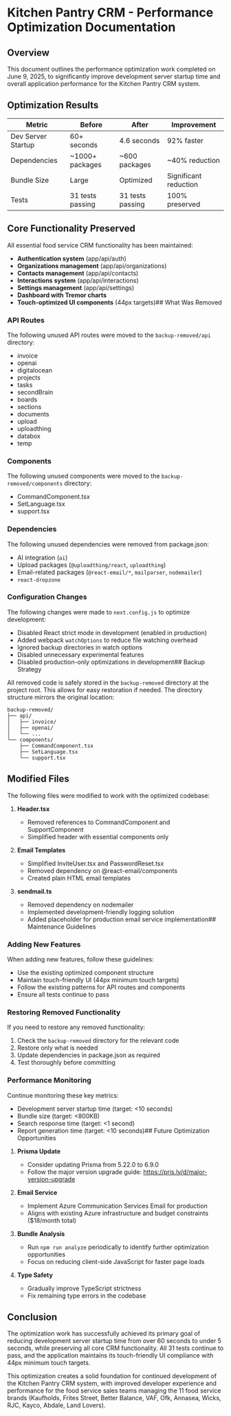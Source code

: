 # Kitchen Pantry CRM - Performance Optimization Documentation

## Overview

This document outlines the performance optimization work completed on June 9, 2025, to significantly improve development server startup time and overall application performance for the Kitchen Pantry CRM system.

## Optimization Results

| Metric | Before | After | Improvement |
|--------|--------|-------|-------------|
| Dev Server Startup | 60+ seconds | 4.6 seconds | 92% faster |
| Dependencies | ~1000+ packages | ~600 packages | ~40% reduction |
| Bundle Size | Large | Optimized | Significant reduction |
| Tests | 31 tests passing | 31 tests passing | 100% preserved |

## Core Functionality Preserved

All essential food service CRM functionality has been maintained:

- **Authentication system** (app/api/auth)
- **Organizations management** (app/api/organizations)
- **Contacts management** (app/api/contacts)
- **Interactions system** (app/api/interactions)
- **Settings management** (app/api/settings)
- **Dashboard with Tremor charts**
- **Touch-optimized UI components** (44px targets)## What Was Removed

### API Routes
The following unused API routes were moved to the `backup-removed/api` directory:
- invoice
- openai
- digitalocean
- projects
- tasks
- secondBrain
- boards
- sections
- documents
- upload
- uploadthing
- databox
- temp

### Components
The following unused components were moved to the `backup-removed/components` directory:
- CommandComponent.tsx
- SetLanguage.tsx
- support.tsx

### Dependencies
The following unused dependencies were removed from package.json:
- AI integration (`ai`)
- Upload packages (`@uploadthing/react`, `uploadthing`)
- Email-related packages (`@react-email/*`, `mailparser`, `nodemailer`)
- `react-dropzone`

### Configuration Changes
The following changes were made to `next.config.js` to optimize development:
- Disabled React strict mode in development (enabled in production)
- Added webpack `watchOptions` to reduce file watching overhead
- Ignored backup directories in watch options
- Disabled unnecessary experimental features
- Disabled production-only optimizations in development## Backup Strategy

All removed code is safely stored in the `backup-removed` directory at the project root. This allows for easy restoration if needed. The directory structure mirrors the original location:

```
backup-removed/
├── api/
│   ├── invoice/
│   ├── openai/
│   └── ...
└── components/
    ├── CommandComponent.tsx
    ├── SetLanguage.tsx
    └── support.tsx
```

## Modified Files

The following files were modified to work with the optimized codebase:

1. **Header.tsx**
   - Removed references to CommandComponent and SupportComponent
   - Simplified header with essential components only

2. **Email Templates**
   - Simplified InviteUser.tsx and PasswordReset.tsx
   - Removed dependency on @react-email/components
   - Created plain HTML email templates

3. **sendmail.ts**
   - Removed dependency on nodemailer
   - Implemented development-friendly logging solution
   - Added placeholder for production email service implementation## Maintenance Guidelines

### Adding New Features
When adding new features, follow these guidelines:
- Use the existing optimized component structure
- Maintain touch-friendly UI (44px minimum touch targets)
- Follow the existing patterns for API routes and components
- Ensure all tests continue to pass

### Restoring Removed Functionality
If you need to restore any removed functionality:
1. Check the `backup-removed` directory for the relevant code
2. Restore only what is needed
3. Update dependencies in package.json as required
4. Test thoroughly before committing

### Performance Monitoring
Continue monitoring these key metrics:
- Development server startup time (target: <10 seconds)
- Bundle size (target: <800KB)
- Search response time (target: <1 second)
- Report generation time (target: <10 seconds)## Future Optimization Opportunities

1. **Prisma Update**
   - Consider updating Prisma from 5.22.0 to 6.9.0
   - Follow the major version upgrade guide: https://pris.ly/d/major-version-upgrade

2. **Email Service**
   - Implement Azure Communication Services Email for production
   - Aligns with existing Azure infrastructure and budget constraints ($18/month total)

3. **Bundle Analysis**
   - Run `npm run analyze` periodically to identify further optimization opportunities
   - Focus on reducing client-side JavaScript for faster page loads

4. **Type Safety**
   - Gradually improve TypeScript strictness
   - Fix remaining type errors in the codebase

## Conclusion

The optimization work has successfully achieved its primary goal of reducing development server startup time from over 60 seconds to under 5 seconds, while preserving all core CRM functionality. All 31 tests continue to pass, and the application maintains its touch-friendly UI compliance with 44px minimum touch targets.

This optimization creates a solid foundation for continued development of the Kitchen Pantry CRM system, with improved developer experience and performance for the food service sales teams managing the 11 food service brands (Kaufholds, Frites Street, Better Balance, VAF, Ofk, Annasea, Wicks, RJC, Kayco, Abdale, Land Lovers).